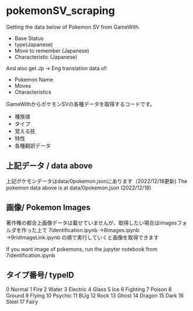 # pokemonSV_scraping
Getting the data below of Pokemon SV from GameWith.
* Base Status
* type(Japanese)
* Move to remember (Japanese)
* Characteristic (Japanese)

And also get Jp -> Eng translation data of:
* Pokemon Name
* Moves
* Characteristics

GameWithからポケモンSVの各種データを取得するコードです。
* 種族値
* タイプ
* 覚える技
* 特性
* 各種翻訳データ

## 上記データ / data above
上記ポケモンデータはdata/0pokemon.jsonにあります（2022/12/18更新)
The pokemon data above is at data/0pokemon.json (2022/12/18)

## 画像/ Pokemon Images
著作権の都合上画像データは載せていませんが、取得したい場合はimagesフォルダを作った上で
7identification.ipynb
→8images.ipynb
→9ridImageLink.ipynb
の順で実行していくと画像を取得できます

If you want image of pokemons, run the jupyter notebook from 7identification.ipynb

## タイプ番号/ typeID
0 Normal
1 Fire
2 Water
3 Electric
4 Glass
5 Ice
6 Fighting
7 Poison
8 Ground
9 Flying
10 Psychic
11 BUg
12 Rock
13 Ghost
14 Dragon
15 Dark
16 Steel
17 Fairy
